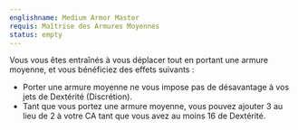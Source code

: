 ```yaml
---
englishname: Medium Armor Master
requis: Maîtrise des Armures Moyennes
status: empty
---
```

Vous vous êtes entraînés à vous déplacer tout en portant une armure moyenne, et vous bénéficiez des effets suivants : 

 - Porter une armure moyenne ne vous impose pas de désavantage à vos jets de Dextérité (Discrétion).
 - Tant que vous portez une armure moyenne, vous pouvez ajouter 3 au lieu de 2 à votre CA tant que vous avez au moins 16 de Dextérité.